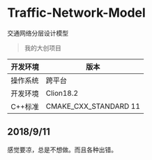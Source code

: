 # Traffic-Network-Model
交通网络分层设计模型
> 我的大创项目

开发环境 | 版本
---- | ---
操作系统 |  跨平台
开发环境 |  Clion18.2
C++标准 |  CMAKE_CXX_STANDARD 11

## 2018/9/11
感觉要凉，总是不想做。而且各种出错。
